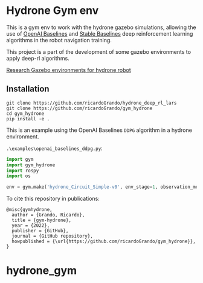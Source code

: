 # Hydrone Gym env

This is a gym env to work with the hydrone gazebo simulations, allowing the use of [OpenAI Baselines](https://github.com/openai/baselines) and [Stable Baselines](https://github.com/hill-a/stable-baselines) deep reinforcement learning algorithms in the robot navigation training.

This project is a part of the development of some gazebo environments to apply deep-rl algorithms.

[Research Gazebo environments for hydrone robot](https://github.com/ricardoGrando/hydrone_deep_rl_lars)

## Installation

```
git clone https://github.com/ricardoGrando/hydrone_deep_rl_lars
git clone https://github.com/ricardoGrando/gym_hydrone
cd gym_hydrone
pip install -e .
```

This is an example using the OpenAI Baselines `DDPG` algorithm in a hydrone environment.

`.\examples\openai_baselines_ddpg.py`:

```python
import gym
import gym_hydrone
import rospy
import os

env = gym.make('hydrone_Circuit_Simple-v0', env_stage=1, observation_mode=0, continuous=True, goal_list=None)

```


To cite this repository in publications:

    @misc{gymhydrone,
      author = {Grando, Ricardo},
      title = {gym-hydrone},
      year = {2022},
      publisher = {GitHub},
      journal = {GitHub repository},
      howpublished = {\url{https://github.com/ricardoGrando/gym_hydrone}},
    }
# hydrone_gym
